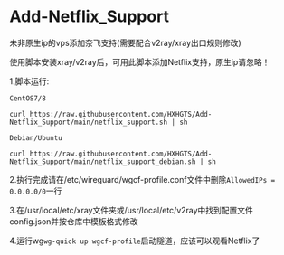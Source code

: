 # Add-Netflix_Support
未非原生ip的vps添加奈飞支持(需要配合v2ray/xray出口规则修改)

使用脚本安装xray/v2ray后，可用此脚本添加Netflix支持，原生ip请忽略！

1.脚本运行:

`CentOS7/8`
```
curl https://raw.githubusercontent.com/HXHGTS/Add-Netflix_Support/main/netflix_support.sh | sh
```

`Debian/Ubuntu`
```
curl https://raw.githubusercontent.com/HXHGTS/Add-Netflix_Support/main/netflix_support_debian.sh | sh
```

2.执行完成请在/etc/wireguard/wgcf-profile.conf文件中删除`AllowedIPs = 0.0.0.0/0`一行

3.在/usr/local/etc/xray文件夹或/usr/local/etc/v2ray中找到配置文件config.json并按仓库中模板格式修改

4.运行wg`wg-quick up wgcf-profile`启动隧道，应该可以观看Netflix了
